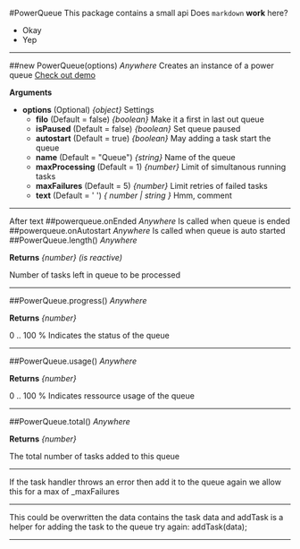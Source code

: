 #PowerQueue
This package contains a small api
Does `markdown` __work__ here?
* Okay
* Yep

---
##new PowerQueue(options)    *Anywhere*
Creates an instance of a power queue 
[Check out demo](http://power-queue-test.meteor.com/)

__Arguments__

* __options__  (Optional)  *{object}*
Settings
  * __filo__  (Default = false)  *{boolean}*
Make it a first in last out queue
  * __isPaused__  (Default = false)  *{boolean}*
Set queue paused
  * __autostart__  (Default = true)  *{boolean}*
May adding a task start the queue
  * __name__  (Default = "Queue")  *{string}*
Name of the queue
  * __maxProcessing__  (Default = 1)  *{number}*
Limit of simultanous running tasks
  * __maxFailures__  (Default = 5)  *{number}*
Limit retries of failed tasks
  * __text__  (Default = ' ')  *{ number | string }*
Hmm, comment

---
After text
##powerqueue.onEnded    *Anywhere*
Is called when queue is ended
##powerqueue.onAutostart    *Anywhere*
Is called when queue is auto started
##PowerQueue.length()    *Anywhere*

__Returns__  *{number}*  *(is reactive)*

Number of tasks left in queue to be processed

---
##PowerQueue.progress()    *Anywhere*

__Returns__  *{number}*

0 .. 100 % Indicates the status of the queue

---
##PowerQueue.usage()    *Anywhere*

__Returns__  *{number}*

0 .. 100 % Indicates ressource usage of the queue

---
##PowerQueue.total()    *Anywhere*

__Returns__  *{number}*

The total number of tasks added to this queue

---
If the task handler throws an error then add it to the queue again
we allow this for a max of _maxFailures

---
This could be overwritten the data contains the task data and addTask
is a helper for adding the task to the queue
try again: addTask(data);

---
